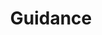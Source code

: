 ---
title: "Guidance"
index: "guidance"
permalink: /spells/guidance/
tags:
  - Spell
  - Cantrip
  - Divination
available_for:
  - Cleric
  - Druid
level: "Cantrip"
school: "Divination"
range: "Touch"
comp:
  - V
  - S
duration: "1 Minute"
concentration: true
description: |
  You touch one willing creature. Once before the spell ends, the target can roll a d4 and add the number rolled to one ability check of its choice. It can roll the die before or after making the ability check. The spell then ends.
excerpt: "You touch one willing creature."
source: "Basic Rules"
---